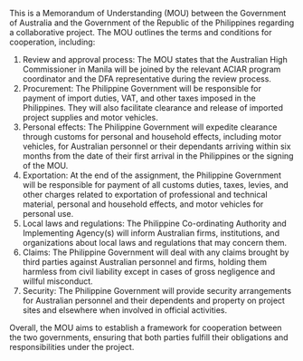 This is a Memorandum of Understanding (MOU) between the Government of Australia and the Government of the Republic of the Philippines regarding a collaborative project. The MOU outlines the terms and conditions for cooperation, including:

1. Review and approval process: The MOU states that the Australian High Commissioner in Manila will be joined by the relevant ACIAR program coordinator and the DFA representative during the review process.
2. Procurement: The Philippine Government will be responsible for payment of import duties, VAT, and other taxes imposed in the Philippines. They will also facilitate clearance and release of imported project supplies and motor vehicles.
3. Personal effects: The Philippine Government will expedite clearance through customs for personal and household effects, including motor vehicles, for Australian personnel or their dependants arriving within six months from the date of their first arrival in the Philippines or the signing of the MOU.
4. Exportation: At the end of the assignment, the Philippine Government will be responsible for payment of all customs duties, taxes, levies, and other charges related to exportation of professional and technical material, personal and household effects, and motor vehicles for personal use.
5. Local laws and regulations: The Philippine Co-ordinating Authority and Implementing Agency(s) will inform Australian firms, institutions, and organizations about local laws and regulations that may concern them.
6. Claims: The Philippine Government will deal with any claims brought by third parties against Australian personnel and firms, holding them harmless from civil liability except in cases of gross negligence and willful misconduct.
7. Security: The Philippine Government will provide security arrangements for Australian personnel and their dependents and property on project sites and elsewhere when involved in official activities.

Overall, the MOU aims to establish a framework for cooperation between the two governments, ensuring that both parties fulfill their obligations and responsibilities under the project.